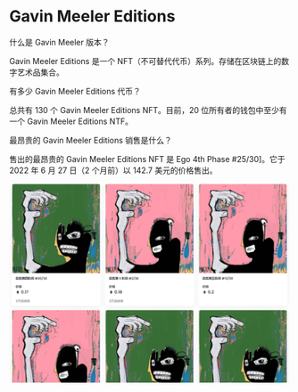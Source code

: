 # Gavin Meeler Editions

什么是 Gavin Meeler 版本？

Gavin Meeler Editions 是一个 NFT（不可替代代币）系列。存储在区块链上的数字艺术品集合。

有多少 Gavin Meeler Editions 代币？

总共有 130 个 Gavin Meeler Editions NFT。目前，20 位所有者的钱包中至少有一个 Gavin Meeler Editions NTF。

最昂贵的 Gavin Meeler Editions 销售是什么？

售出的最昂贵的 Gavin Meeler Editions NFT 是 Ego 4th Phase #25/30]。它于 2022 年 6 月 27 日（2 个月前）以 142.7 美元的价格售出。

![nft](6eed9812-a8ad-4ac8-a4ee-1c4473b9b09f_.png)
